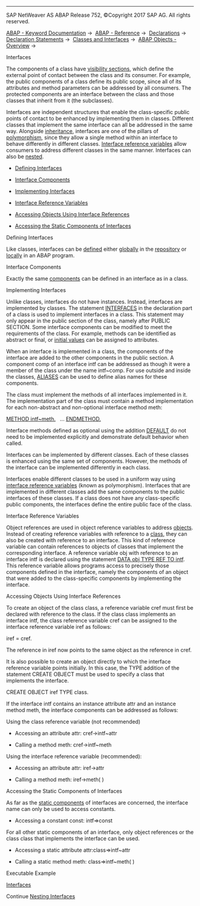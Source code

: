   

* * *

SAP NetWeaver AS ABAP Release 752, ©Copyright 2017 SAP AG. All rights reserved.

[ABAP - Keyword Documentation](javascript:call_link\('abenabap.htm'\)) →  [ABAP - Reference](javascript:call_link\('abenabap_reference.htm'\)) →  [Declarations](javascript:call_link\('abendeclarations.htm'\)) →  [Declaration Statements](javascript:call_link\('abenabap_declarations.htm'\)) →  [Classes and Interfaces](javascript:call_link\('abenclasses_and_interfaces.htm'\)) →  [ABAP Objects - Overview](javascript:call_link\('abenabap_objects_oview.htm'\)) → 

Interfaces

The components of a class have [visibility sections](javascript:call_link\('abenclass_visibility.htm'\)), which define the external point of contact between the class and its consumer. For example, the public components of a class define its public scope, since all of its attributes and method parameters can be addressed by all consumers. The protected components are an interface between the class and those classes that inherit from it (the subclasses).

Interfaces are independent structures that enable the class-specific public points of contact to be enhanced by implementing them in classes. Different classes that implement the same interface can all be addressed in the same way. Alongside [inheritance](javascript:call_link\('abeninheritance.htm'\)), interfaces are one of the pillars of [polymorphism](javascript:call_link\('abenpolymorphism_glosry.htm'\) "Glossary Entry"), since they allow a single method within an interface to behave differently in different classes. [Interface reference variables](javascript:call_link\('abeninterface_ref_variable_glosry.htm'\) "Glossary Entry") allow consumers to address different classes in the same manner. Interfaces can also be [nested](javascript:call_link\('abeninterface_composition.htm'\)).

-   [Defining Interfaces](#@@ITOC@@ABENINTERFAC_1)

-   [Interface Components](#@@ITOC@@ABENINTERFAC_2)

-   [Implementing Interfaces](#@@ITOC@@ABENINTERFAC_3)

-   [Interface Reference Variables](#@@ITOC@@ABENINTERFAC_4)

-   [Accessing Objects Using Interface References](#@@ITOC@@ABENINTERFAC_5)

-   [Accessing the Static Components of Interfaces](#@@ITOC@@ABENINTERFAC_6)

Defining Interfaces

Like classes, interfaces can be [defined](javascript:call_link\('abenclass_interface_definition.htm'\)) either [globally](javascript:call_link\('abenglobal_interface_glosry.htm'\) "Glossary Entry") in the [repository](javascript:call_link\('abenrepository_glosry.htm'\) "Glossary Entry") or [locally](javascript:call_link\('abenlocal_interface_glosry.htm'\) "Glossary Entry") in an ABAP program.

Interface Components

Exactly the same [components](javascript:call_link\('abenclass_components.htm'\)) can be defined in an interface as in a class.

Implementing Interfaces

Unlike classes, interfaces do not have instances. Instead, interfaces are implemented by classes. The statement [INTERFACES](javascript:call_link\('abapinterfaces.htm'\)) in the declaration part of a class is used to implement interfaces in a class. This statement may only appear in the public section of the class, namely after PUBLIC SECTION. Some interface components can be modified to meet the requirements of the class. For example, methods can be identified as abstract or final, or [initial values](javascript:call_link\('abenstart_value_glosry.htm'\) "Glossary Entry") can be assigned to attributes.

When an interface is implemented in a class, the components of the interface are added to the other components in the public section. A component comp of an interface intf can be addressed as though it were a member of the class under the name intf~comp. For use outside and inside the classes, [ALIASES](javascript:call_link\('abapaliases.htm'\)) can be used to define alias names for these components.

The class must implement the methods of all interfaces implemented in it. The implementation part of the class must contain a method implementation for each non-abstract and non-optional interface method meth:

[METHOD intf~meth.](javascript:call_link\('abapmethod.htm'\))
  ...
[ENDMETHOD.](javascript:call_link\('abapendmethod.htm'\))

Interface methods defined as optional using the addition [DEFAULT](javascript:call_link\('abapmethods_default.htm'\)) do not need to be implemented explicitly and demonstrate default behavior when called.

Interfaces can be implemented by different classes. Each of these classes is enhanced using the same set of components. However, the methods of the interface can be implemented differently in each class.

Interfaces enable different classes to be used in a uniform way using [interface reference variables](javascript:call_link\('abeninterface_ref_variable_glosry.htm'\) "Glossary Entry") (known as polymorphism). Interfaces that are implemented in different classes add the same components to the public interfaces of these classes. If a class does not have any class-specific public components, the interfaces define the entire public face of the class.

Interface Reference Variables

Object references are used in object reference variables to address [objects](javascript:call_link\('abenobject.htm'\)). Instead of creating reference variables with reference to a [class](javascript:call_link\('abenclasses.htm'\)), they can also be created with reference to an interface. This kind of reference variable can contain references to objects of classes that implement the corresponding interface. A reference variable obj with reference to an interface intf is declared using the statement [DATA obj TYPE REF TO intf](javascript:call_link\('abapdata_references.htm'\)). This reference variable allows programs access to precisely those components defined in the interface, namely the components of an object that were added to the class-specific components by implementing the interface.

Accessing Objects Using Interface References

To create an object of the class class, a reference variable cref must first be declared with reference to the class. If the class class implements an interface intf, the class reference variable cref can be assigned to the interface reference variable iref as follows:

iref = cref.

The reference in iref now points to the same object as the reference in cref.

It is also possible to create an object directly to which the interface reference variable points initially. In this case, the TYPE addition of the statement CREATE OBJECT must be used to specify a class that implements the interface.

CREATE OBJECT iref TYPE class.

If the interface intf contains an instance attribute attr and an instance method meth, the interface components can be addressed as follows:

Using the class reference variable (not recommended)

-   Accessing an attribute attr: cref->intf~attr

-   Calling a method meth: cref->intf~meth

Using the interface reference variable (recommended):

-   Accessing an attribute attr: iref->attr

-   Calling a method meth: iref->meth( )

Accessing the Static Components of Interfaces

As far as the [static components](javascript:call_link\('abenstatic_component_glosry.htm'\) "Glossary Entry") of interfaces are concerned, the interface name can only be used to access constants.

-   Accessing a constant const: intf=>const

For all other static components of an interface, only object references or the class class that implements the interface can be used.

-   Accessing a static attribute attr:class=>intf~attr

-   Calling a static method meth: class=>intf~meth( )
    

Executable Example

[Interfaces](javascript:call_link\('abeninterface_abexa.htm'\))

Continue
[Nesting Interfaces](javascript:call_link\('abeninterface_composition.htm'\))